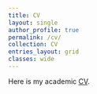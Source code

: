 ```yaml
---
title: CV
layout: single
author_profile: true
permalink: /cv/
collection: CV
entries_layout: grid
classes: wide
---
```



Here is my academic <a href="/assets/images/Vurgun_Ugurcan_CV.pdf">CV</a>.

